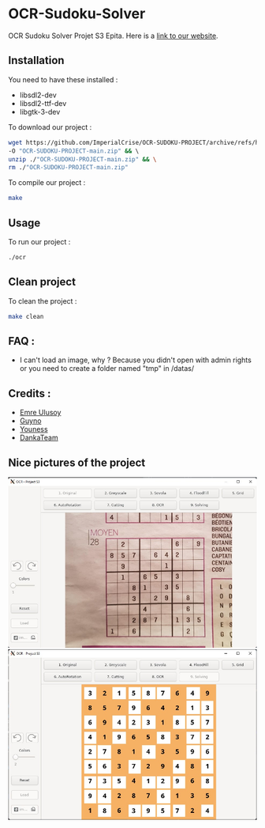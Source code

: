 # OCR-Sudoku-Solver
OCR Sudoku Solver Projet S3 Epita. Here is a [link to our website](https://www.justwood-game.com/ocr.php).

## Installation
You need to have these installed :
 * libsdl2-dev
 * libsdl2-ttf-dev
 * libgtk-3-dev

To download our project :
```bash
wget https://github.com/ImperialCrise/OCR-SUDOKU-PROJECT/archive/refs/heads/main.zip \
-O "OCR-SUDOKU-PROJECT-main.zip" && \ 
unzip ./"OCR-SUDOKU-PROJECT-main.zip" && \
rm ./"OCR-SUDOKU-PROJECT-main.zip"
```
To compile our project :
```bash
make
```

## Usage
To run our project :
```bash
./ocr
```

## Clean project
To clean the project :
```bash
make clean
```


## FAQ :
 * I can't load an image, why ?
 Because you didn't open with admin rights or you need to create a folder named "tmp" in /datas/


## Credits :
 * [Emre Ulusoy](https://github.com/ImperialCrise)
 * [Guyno]()
 * [Youness]()
 * [DankaTeam](he)

## Nice pictures of the project
![Menu](datas/UI.jpg)
![Menu 2](datas/UI2.jpg)

